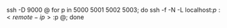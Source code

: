 ssh -D 9000 <user>@<server-ip>
for p in 5000 5001 5002 5003; do ssh -f -N -L localhost:$p:<remote-ip>:$p <user>@<gateway-ip>; done